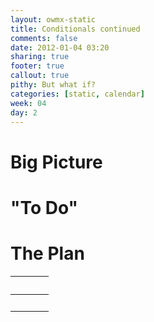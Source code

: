 ```yaml
---
layout: owmx-static
title: Conditionals continued
comments: false
date: 2012-01-04 03:20
sharing: true
footer: true
callout: true
pithy: But what if?
categories: [static, calendar]
week: 04
day: 2
---
```


# Big Picture

# "To Do"

# The Plan

&nbsp; |&nbsp; | &nbsp;
 :-- | :--: | :--
&nbsp; | &nbsp; | &nbsp;
